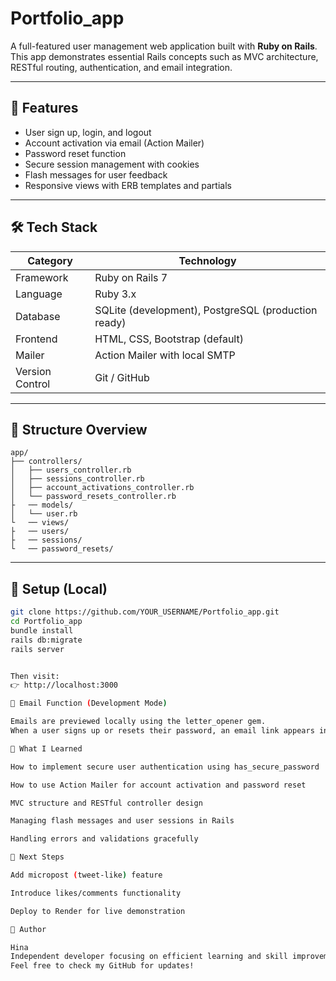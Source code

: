 # Portfolio_app

A full-featured user management web application built with **Ruby on Rails**.  
This app demonstrates essential Rails concepts such as MVC architecture, RESTful routing, authentication, and email integration.

---

## 🚀 Features

- User sign up, login, and logout
- Account activation via email (Action Mailer)
- Password reset function
- Secure session management with cookies
- Flash messages for user feedback
- Responsive views with ERB templates and partials

---

## 🛠️ Tech Stack

| Category | Technology |
|-----------|-------------|
| Framework | Ruby on Rails 7 |
| Language | Ruby 3.x |
| Database | SQLite (development), PostgreSQL (production ready) |
| Frontend | HTML, CSS, Bootstrap (default) |
| Mailer | Action Mailer with local SMTP |
| Version Control | Git / GitHub |

---

## 📁 Structure Overview

```
app/
├── controllers/
│   ├── users_controller.rb
│   ├── sessions_controller.rb
│   ├── account_activations_controller.rb
│   └── password_resets_controller.rb
├   ── models/
│   └── user.rb
└   ── views/
├   ── users/
├   ── sessions/
└   ── password_resets/
```
---

## 🧩 Setup (Local)

```bash
git clone https://github.com/YOUR_USERNAME/Portfolio_app.git
cd Portfolio_app
bundle install
rails db:migrate
rails server


Then visit:
👉 http://localhost:3000

💌 Email Function (Development Mode)

Emails are previewed locally using the letter_opener gem.
When a user signs up or resets their password, an email link appears in the browser for testing.

🧠 What I Learned

How to implement secure user authentication using has_secure_password

How to use Action Mailer for account activation and password reset

MVC structure and RESTful controller design

Managing flash messages and user sessions in Rails

Handling errors and validations gracefully

🌱 Next Steps

Add micropost (tweet-like) feature

Introduce likes/comments functionality

Deploy to Render for live demonstration

👤 Author

Hina
Independent developer focusing on efficient learning and skill improvement.
Feel free to check my GitHub for updates!
